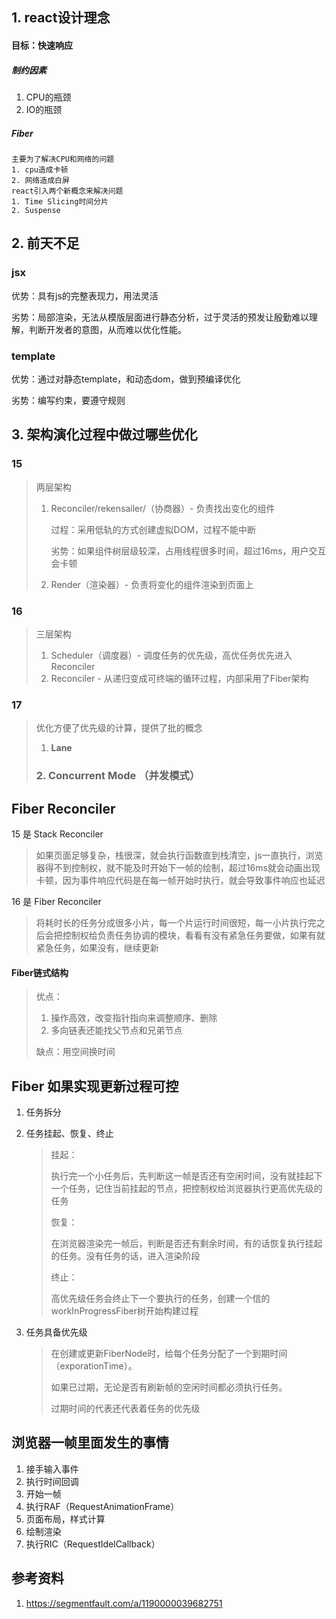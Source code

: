 ## 1. react设计理念

#### 目标：快速响应

##### 制约因素

1. CPU的瓶颈
2. IO的瓶颈

##### Fiber

```
主要为了解决CPU和网络的问题
1. cpu造成卡顿
2. 网络造成白屏
react引入两个新概念来解决问题
1. Time Slicing时间分片
2. Suspense
```



## 2. 前天不足

### jsx

优势：具有js的完整表现力，用法灵活

劣势：局部渲染，无法从模版层面进行静态分析，过于灵活的预发让殷勤难以理解，判断开发者的意图，从而难以优化性能。

### template

优势：通过对静态template，和动态dom，做到预编译优化

劣势：编写约束，要遵守规则

## 3. 架构演化过程中做过哪些优化

### 15

> 两层架构
>
> 1. Reconciler/rekensailer/（协商器）- 负责找出变化的组件
>
>    过程：采用低轨的方式创建虚拟DOM，过程不能中断
>
>    劣势：如果组件树层级较深，占用线程很多时间，超过16ms，用户交互会卡顿
>
> 2. Render（渲染器）- 负责将变化的组件渲染到页面上

### 16

> 三层架构
>
> 1. Scheduler（调度器）- 调度任务的优先级，高优任务优先进入Reconciler
> 2. Reconciler - 从递归变成可终端的循环过程，内部采用了Fiber架构

### 17

> 优化方便了优先级的计算，提供了批的概念
>
> 1. **Lane**
>
> ### 2. Concurrent Mode （并发模式）



## Fiber Reconciler

15 是 Stack Reconciler

> 如果页面足够复杂，栈很深，就会执行函数直到栈清空，js一直执行，浏览器得不到控制权，就不能及时开始下一帧的绘制，超过16ms就会动画出现卡顿，因为事件响应代码是在每一帧开始时执行，就会导致事件响应也延迟

16 是 Fiber Reconciler

> 将耗时长的任务分成很多小片，每一个片运行时间很短，每一小片执行完之后会把控制权给负责任务协调的模块，看看有没有紧急任务要做，如果有就紧急任务，如果没有，继续更新

#### Fiber链式结构

> 优点：
>
> 1. 操作高效，改变指针指向来调整顺序、删除
> 2. 多向链表还能找父节点和兄弟节点
>
> 缺点：用空间换时间



## Fiber 如果实现更新过程可控

1. 任务拆分

2. 任务挂起、恢复、终止

   >挂起：
   >
   >执行完一个小任务后，先判断这一帧是否还有空闲时间，没有就挂起下一个任务，记住当前挂起的节点，把控制权给浏览器执行更高优先级的任务
   >
   >恢复：
   >
   >在浏览器渲染完一帧后，判断是否还有剩余时间，有的话恢复执行挂起的任务。没有任务的话，进入渲染阶段
   >
   >终止：
   >
   >高优先级任务会终止下一个要执行的任务，创建一个信的workInProgressFiber树开始构建过程

3. 任务具备优先级

   > 在创建或更新FiberNode时，给每个任务分配了一个到期时间（exporationTime）。
   >
   > 如果已过期，无论是否有刷新帧的空闲时间都必须执行任务。
   >
   > 过期时间的代表还代表着任务的优先级



## 浏览器一帧里面发生的事情

1. 接手输入事件
2. 执行时间回调
3. 开始一帧
4. 执行RAF（RequestAnimationFrame）
5. 页面布局，样式计算
6. 绘制渲染
7. 执行RIC（RequestIdelCallback）

## 参考资料

1. https://segmentfault.com/a/1190000039682751

   

